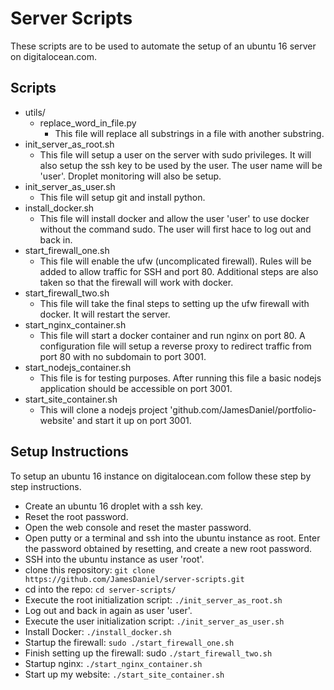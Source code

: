 # Server Scripts

These scripts are to be used to automate the setup of an ubuntu 16 server on digitalocean.com.

## Scripts

 - utils/
   - replace_word_in_file.py
     - This file will replace all substrings in a file with another substring.
 - init_server_as_root.sh
   - This file will setup a user on the server with sudo privileges. It will also setup the ssh key to be used by the user. The user name will be 'user'. Droplet monitoring will also be setup.
 - init_server_as_user.sh
   - This file will setup git and install python.
 - install_docker.sh
   - This file will install docker and allow the user 'user' to use docker without the command sudo. The user will first hace to log out and back in.
 - start_firewall_one.sh
   - This file will enable the ufw (uncomplicated firewall). Rules will be added to allow traffic for SSH and port 80. Additional steps are also taken so that the firewall will work with docker.
 - start_firewall_two.sh
   - This file will take the final steps to setting up the ufw firewall with docker. It will restart the server.
 - start_nginx_container.sh
   - This file will start a docker container and run nginx on port 80. A configuration file will setup a reverse proxy to redirect traffic from port 80 with no subdomain to port 3001.
 - start_nodejs_container.sh
   - This file is for testing purposes. After running this file a basic nodejs application should be accessible on port 3001.
 - start_site_container.sh
   - This will clone a nodejs project 'github.com/JamesDaniel/portfolio-website' and start it up on port 3001.

## Setup Instructions

To setup an ubuntu 16 instance on digitalocean.com follow these step by step instructions.

 - Create an ubuntu 16 droplet with a ssh key.
 - Reset the root password.
 - Open the web console and reset the master password.
 - Open putty or a terminal and ssh into the ubuntu instance as root. Enter the password obtained by resetting, and create a new root password.
 - SSH into the ubuntu instance as user 'root'.
 - clone this repository: `git clone https://github.com/JamesDaniel/server-scripts.git`
 - cd into the repo: `cd server-scripts/`
 - Execute the root initialization script: `./init_server_as_root.sh`
 - Log out and back in again as user 'user'.
 - Execute the user initialization script: `./init_server_as_user.sh`
 - Install Docker: `./install_docker.sh`
 - Startup the firewall: `sudo ./start_firewall_one.sh`
 - Finish setting up the firewall: sudo `./start_firewall_two.sh`
 - Startup nginx: `./start_nginx_container.sh`
 - Start up my website: `./start_site_container.sh`
